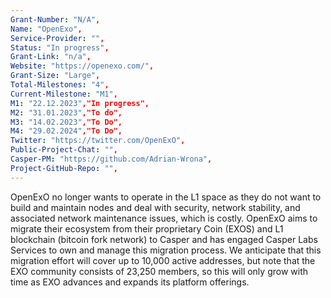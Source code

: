 ```yaml
---
Grant-Number: "N/A",
Name: "OpenExo",
Service-Provider: "",
Status: "In progress",
Grant-Link: "n/a",
Website: "https://openexo.com/",
Grant-Size: "Large",
Total-Milestones: "4",
Current-Milestone: "M1",
M1: "22.12.2023","In progress",
M2: "31.01.2023","To do",
M3: "14.02.2023","To Do",
M4: "29.02.2024","To Do",
Twitter: "https://twitter.com/OpenExO",
Public-Project-Chat: "",
Casper-PM: "https://github.com/Adrian-Wrona",
Project-GitHub-Repo: "",
---
```

<!--lang:en--> 
OpenExO no longer wants to operate in the L1 space as they do not want to build and
maintain nodes and deal with security, network stability, and associated network
maintenance issues, which is costly.
OpenExO aims to migrate their ecosystem from their proprietary Coin (EXOS) and L1
blockchain (bitcoin fork network) to Casper and has engaged Casper Labs Services to
own and manage this migration process.
We anticipate that this migration effort will cover up to 10,000 active addresses, but note
that the EXO community consists of 23,250 members, so this will only grow with time as
EXO advances and expands its platform offerings.

<!--lang:es--] 
<!--lang:de--] 
<!--lang:fr--] 
<!--lang:pl--] 
<!--lang:uk--] 
[!--lang:*-->  
